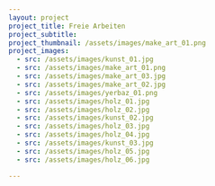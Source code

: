 ```yaml
---
layout: project
project_title: Freie Arbeiten
project_subtitle: 
project_thumbnail: /assets/images/make_art_01.png
project_images:
  - src: /assets/images/kunst_01.jpg
  - src: /assets/images/make_art_01.png
  - src: /assets/images/make_art_03.jpg
  - src: /assets/images/make_art_02.jpg
  - src: /assets/images/yerbaz_01.png
  - src: /assets/images/holz_01.jpg
  - src: /assets/images/holz_02.jpg
  - src: /assets/images/kunst_02.jpg
  - src: /assets/images/holz_03.jpg
  - src: /assets/images/holz_04.jpg
  - src: /assets/images/kunst_03.jpg
  - src: /assets/images/holz_05.jpg
  - src: /assets/images/holz_06.jpg

---
```


